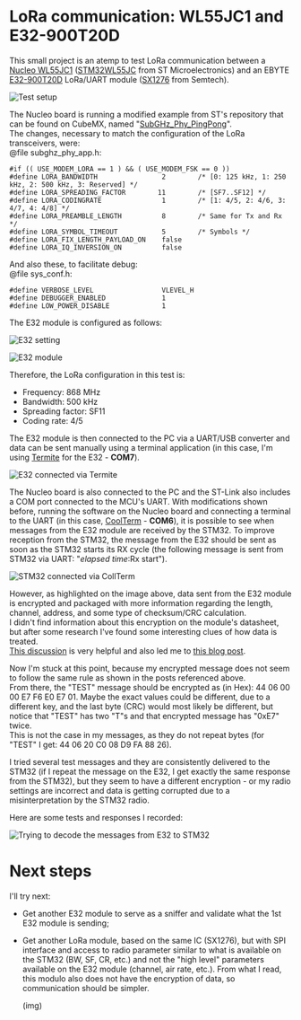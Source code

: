 # LoRa communication: WL55JC1 and E32-900T20D

This small project is an atemp to test LoRa communication between a [Nucleo WL55JC1](https://www.st.com/en/evaluation-tools/nucleo-wl55jc.html) 
([STM32WL55JC](https://www.st.com/en/microcontrollers-microprocessors/stm32wl55jc.html) from ST Microelectronics) and an 
EBYTE [E32-900T20D](https://www.cdebyte.com/products/E32-900T20D/1) LoRa/UART module 
([SX1276](https://www.semtech.com/products/wireless-rf/lora-connect/sx1276) from Semtech).  
  
![Test setup](./img/test_setup.jpg) 
  
The Nucleo board is running a modified example from ST's repository that can be found on CubeMX, 
named "[SubGHz_Phy_PingPong](https://github.com/STMicroelectronics/STM32CubeWL/tree/7950099d0d2502f55ac8e189270119800af4dd55/Projects/NUCLEO-WL55JC/Applications/SubGHz_Phy/SubGHz_Phy_PingPong)".  
The changes, necessary to match the configuration of the LoRa transceivers, were:  
@file    subghz_phy_app.h:
```
#if (( USE_MODEM_LORA == 1 ) && ( USE_MODEM_FSK == 0 ))
#define LORA_BANDWIDTH                2        /* [0: 125 kHz, 1: 250 kHz, 2: 500 kHz, 3: Reserved] */
#define LORA_SPREADING_FACTOR        11        /* [SF7..SF12] */
#define LORA_CODINGRATE               1        /* [1: 4/5, 2: 4/6, 3: 4/7, 4: 4/8] */
#define LORA_PREAMBLE_LENGTH          8        /* Same for Tx and Rx */
#define LORA_SYMBOL_TIMEOUT           5        /* Symbols */
#define LORA_FIX_LENGTH_PAYLOAD_ON    false
#define LORA_IQ_INVERSION_ON          false
```

And also these, to facilitate debug:  
@file    sys_conf.h:  
```
#define VERBOSE_LEVEL                 VLEVEL_H
#define DEBUGGER_ENABLED              1
#define LOW_POWER_DISABLE             1
```
  
The E32 module is configured as follows:  
  
![E32 setting](./img/ebyte_setting.png)  
  
![E32 module](./img/e32_module.jpg)   
  
Therefore, the LoRa configuration in this test is: 
- Frequency:         868 MHz
- Bandwidth:         500 kHz
- Spreading factor:  SF11
- Coding rate:       4/5  
    
The E32 module is then connected to the PC via a UART/USB converter and data can be sent manually using a terminal application 
(in this case, I'm using [Termite](https://www.compuphase.com/software_termite.htm) for the E32 - **COM7**).  
  
![E32 connected via Termite](./img/termite.png) 
  
The Nucleo board is also connected to the PC and the ST-Link also includes a COM port connected to the MCU's UART. 
With modifications shown before, 
running the software on the Nucleo board and connecting a terminal to the UART 
(in this case, [CoolTerm](https://freeware.the-meiers.org/) - **COM6**), 
it is possible to see when messages from the E32 module are received by the STM32. 
To improve reception from the STM32, 
the message from the E32 should be sent as soon as the STM32 starts its RX cycle 
(the following message is sent from STM32 via UART: "*elapsed time*:Rx start").  
  
![STM32 connected via CollTerm](./img/coolterm.png) 

However, as highlighted on the image above, 
data sent from the E32 module is encrypted and packaged with more information 
regarding the length, channel, address, and some type of checksum/CRC calculation.  
I didn't find information about this encryption on the module's datasheet, 
but after some research I've found some interesting clues of how data is treated.  
[This discussion](https://github.com/sandeepmistry/arduino-LoRa/issues/203) is very helpful and also led me to 
[this blog post](https://www.sanglierlab.fr/2023/02/11/communiquer-entre-un-module-ebyte-e32-et-un-module-ra01-02-sx1278/).  

Now I'm stuck at this point, because my encrypted message does not seem to follow the same rule as shown in the posts referenced above.  
From there, the "TEST" message should be encrypted as (in Hex): 44 06 00 00 E7 F6 E0 E7 01. 
Maybe the exact values could be different, due to a different key, 
and the last byte (CRC) would most likely be different, but notice that "TEST" has two "T"s and that encrypted message has "0xE7" twice.  
This is not the case in my messages, as they do not repeat bytes (for "TEST" I get: 44 06 20 C0 08 D9 FA 88 26).  
  
I tried several test messages and they are consistently delivered to the STM32 (if I repeat the message on the E32, I get exactly the same response from the STM32), 
but they seem to have a different encryption - or my radio settings are incorrect and data is getting corrupted due to a misinterpretation by the STM32 radio.  
  
Here are some tests and responses I recorded:  
  
![Trying to decode the messages from E32 to STM32](./img/decoding.png)  
  
# Next steps  
  
I'll try next:  
- Get another E32 module to serve as a sniffer and validate what the 1st E32 module is sending;  
- Get another LoRa module, based on the same IC (SX1276), but with SPI interface and access to radio parameter similar to what is available on the STM32 (BW, SF, CR, etc.) and not the "high level" parameters available on the E32 module (channel, air rate, etc.). From what I read, this modulo also does not have the encryption of data, so communication should be simpler.
  
  (img)
